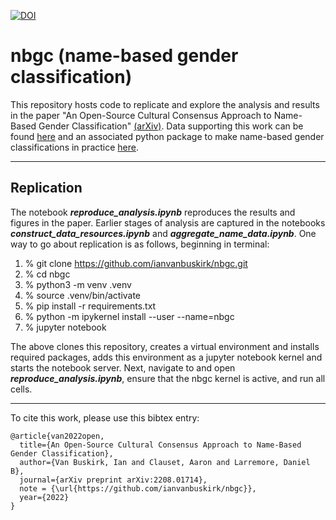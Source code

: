[![DOI](https://zenodo.org/badge/512889975.svg)](https://zenodo.org/badge/latestdoi/512889975)

# nbgc (name-based gender classification)

This repository hosts code to replicate and explore the analysis and results in the paper "An Open-Source Cultural Consensus Approach to Name-Based Gender Classification" [(arXiv)](https://arxiv.org/abs/2208.01714). Data supporting this work can be found [here](https://osf.io/tz38q/) and an associated python package to make name-based gender classifications in practice [here](https://github.com/ianvanbuskirk/nomquamgender).

---

## Replication

The notebook ***reproduce_analysis.ipynb*** reproduces the results and figures in the paper. Earlier stages of analysis are captured in the notebooks ***construct_data_resources.ipynb*** and ***aggregate_name_data.ipynb***. One way to go about replication is as follows, beginning in terminal:

1. % git clone <https://github.com/ianvanbuskirk/nbgc.git>
2. % cd nbgc
3. % python3 -m venv .venv
4. % source .venv/bin/activate
5. % pip install -r requirements.txt
6. % python -m ipykernel install --user --name=nbgc
7. % jupyter notebook

The above clones this repository, creates a virtual environment and installs required packages, adds this environment as a jupyter notebook kernel and starts the notebook server. Next, navigate to and open ***reproduce_analysis.ipynb***, ensure that the nbgc kernel is active, and run all cells.

---
To cite this work, please use this bibtex entry:
```
@article{van2022open,
  title={An Open-Source Cultural Consensus Approach to Name-Based Gender Classification},
  author={Van Buskirk, Ian and Clauset, Aaron and Larremore, Daniel B},
  journal={arXiv preprint arXiv:2208.01714},
  note = {\url{https://github.com/ianvanbuskirk/nbgc}},
  year={2022}
}
```
